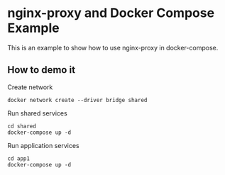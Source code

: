 # nginx-proxy and Docker Compose Example

This is an example to show how to use nginx-proxy in docker-compose.

## How to demo it

Create network

```
docker network create --driver bridge shared
```

Run shared services

```
cd shared
docker-compose up -d
```

Run application services

```
cd app1
docker-compose up -d
```